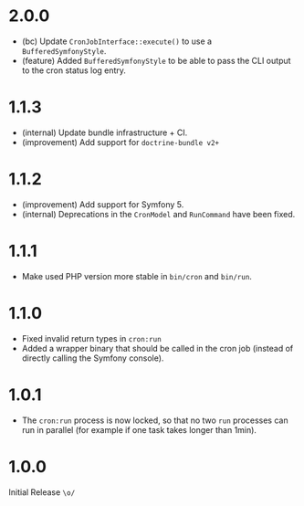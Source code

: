 2.0.0
=====

*   (bc) Update `CronJobInterface::execute()` to use a `BufferedSymfonyStyle`.
*   (feature) Added `BufferedSymfonyStyle` to be able to pass the CLI output to the cron status log entry.


1.1.3
=====

*   (internal) Update bundle infrastructure + CI.
*   (improvement) Add support for `doctrine-bundle v2+`


1.1.2
=====

*   (improvement) Add support for Symfony 5.
*   (internal) Deprecations in the `CronModel` and `RunCommand` have been fixed.


1.1.1
=====

*   Make used PHP version more stable in `bin/cron` and `bin/run`.


1.1.0
=====

*   Fixed invalid return types in `cron:run`
*   Added a wrapper binary that should be called in the cron job (instead of directly calling the Symfony console).


1.0.1
=====

*   The `cron:run` process is now locked, so that no two `run` processes can run in parallel (for example if one task takes longer than 1min).


1.0.0
=====

Initial Release `\o/`
